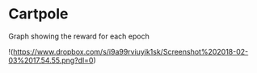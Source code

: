 # Cartpole

Graph showing the reward for each epoch

!(https://www.dropbox.com/s/i9a99rviuyik1sk/Screenshot%202018-02-03%2017.54.55.png?dl=0)